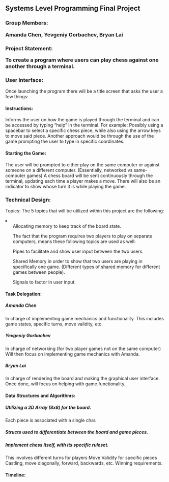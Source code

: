 ## Systems Level Programming Final Project

### Group Members: <p> Amanda Chen, Yevgeniy Gorbachev, Bryan Lai

### Project Statement: <p> To create a program where users can play chess against one another through a terminal.

### User Interface:
Once launching the program there will be a title screen that asks the user a few things:
#### Instructions:
  Informs the user on how the game is played through the terminal and can be accessed by typing “help” in the terminal.
  For example: Possibly using a spacebar to select a specific chess piece, while also using the arrow keys to move said piece. 
  Another approach would be through the use of the game prompting the user to type in specific coordinates. 
#### Starting the Game:
  The user will be prompted to either play on the same computer or against someone on a different computer. (Essentially, networked vs same-computer games)
  A chess board will be sent continuously through the terminal, updating each time a player makes a move. 
  There will also be an indicator to show whose turn it is while playing the game.
### Technical Design:
Topics:
The 5 topics that will be utilized within this project are the following:
<li>
<ul> Allocating memory to keep track of the board state. </ul>
<ul> The fact that the program requires two players to play on separate computers, means these following topics are used as well: </ul>
  <ul> Pipes to facilitate and show user input between the two users. </ul>
  <ul>Shared Memory in order to show that two users are playing in specifically one game. (Different types of shared memory for different games between people).</ul>
<ul>Signals to factor in user input.</ul>
 </li>

#### Task Delegation:
##### Amanda Chen
In charge of implementing game mechanics and functionality.
This includes game states, specific turns, move validity, etc.
##### Yevgeniy Gorbachev	
In charge of networking (for two player games not on the same computer)
Will then focus on implementing game mechanics with Amanda.
##### Bryan Lai
In charge of rendering the board and making the graphical user interface.
Once done, will focus on helping with game functionality. 

#### Data Structures and Algorithms:
##### Utilizing a 2D Array (8x8) for the board.
Each piece is associated with a single char.
##### Structs used to differentiate between the board and game pieces.
##### Implement chess itself, with its specific ruleset. 
This involves different turns for players
Move Validity for specific pieces
Castling, move diagonally, forward, backwards, etc.
Winning requirements.

#### Timeline:
